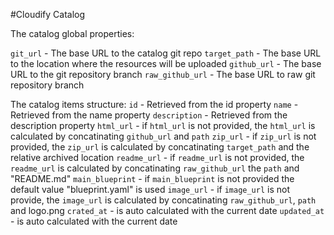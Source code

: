 #Cloudify Catalog


The catalog global properties:

`git_url` - The base URL to the catalog git repo
`target_path` - The base URL to the location where the resources will be uploaded
`github_url` - The base URL to the git repository branch
`raw_github_url` - The base URL to raw git repository branch


The catalog items structure:
`id` - Retrieved from the id property
`name` - Retrieved from the name property
`description` - Retrieved from the description property
`html_url` - if `html_url` is not provided, the `html_url` is calculated by concatinating `github_url` and `path`
`zip_url` - if `zip_url` is not provided, the `zip_url` is calculated by concatinating `target_path` and the relative archived location
`readme_url` - if `readme_url` is not provided, the `readme_url` is calculated by concatinating `raw_github_url` the `path` and "README.md"
`main_blueprint` - if `main_blueprint` is not provided the default value "blueprint.yaml" is used
`image_url` - if `image_url` is not provide, the `image_url` is calculated by concatinating `raw_github_url`, `path` and logo.png
`crated_at` - is auto calculated with the current date
`updated_at` - is auto calculated with the current date